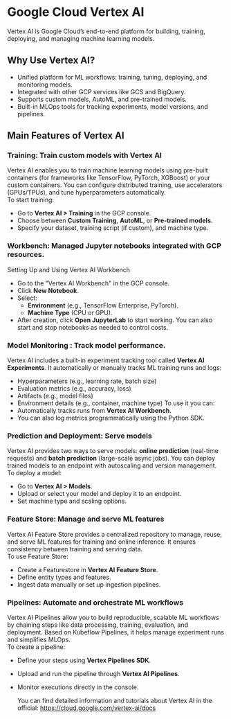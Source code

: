 # **Google Cloud Vertex AI**

Vertex AI is Google Cloud’s end-to-end platform for building, training, deploying, and managing machine learning models.

## **Why Use Vertex AI?**

- Unified platform for ML workflows: training, tuning, deploying, and monitoring models.
- Integrated with other GCP services like GCS and BigQuery.
- Supports custom models, AutoML, and pre-trained models.
- Built-in MLOps tools for tracking experiments, model versions, and pipelines.

## **Main Features of Vertex AI**

### **Training**: Train custom models with Vertex AI
Vertex AI enables you to train machine learning models using pre-built containers (for frameworks like TensorFlow, PyTorch, XGBoost) or your custom containers. You can configure distributed training, use accelerators (GPUs/TPUs), and tune hyperparameters automatically.  
To start training:
- Go to **Vertex AI > Training** in the GCP console.
- Choose between **Custom Training**, **AutoML**, or **Pre-trained models**.
- Specify your dataset, training script (if custom), and machine type.

### **Workbench**: Managed Jupyter notebooks integrated with GCP resources.
Setting Up and Using Vertex AI Workbench
- Go to the "Vertex AI Workbench" in the GCP console.
- Click **New Notebook**.
- Select:
  - **Environment** (e.g., TensorFlow Enterprise, PyTorch).
  - **Machine Type** (CPU or GPU).
- After creation, click **Open JupyterLab** to start working.
You can also start and stop notebooks as needed to control costs.

### **Model Monitoring** : Track model performance.
Vertex AI includes a built-in experiment tracking tool called **Vertex AI Experiments**. It automatically or manually tracks ML training runs and logs:
  - Hyperparameters (e.g., learning rate, batch size)
  - Evaluation metrics (e.g., accuracy, loss)
  - Artifacts (e.g., model files)
  - Environment details (e.g., container, machine type)
To use it you can:
- Automatically tracks runs from **Vertex AI Workbench**.
- You can also log metrics programmatically using the Python SDK.

### **Prediction and Deployment**: Serve models
Vertex AI provides two ways to serve models: **online prediction** (real-time requests) and **batch prediction** (large-scale async jobs). You can deploy trained models to an endpoint with autoscaling and version management.  
To deploy a model:
- Go to **Vertex AI > Models**.
- Upload or select your model and deploy it to an endpoint.
- Set machine type and scaling options.

### **Feature Store**: Manage and serve ML features
Vertex AI Feature Store provides a centralized repository to manage, reuse, and serve ML features for training and online inference. It ensures consistency between training and serving data.  
To use Feature Store:
- Create a Featurestore in **Vertex AI Feature Store**.
- Define entity types and features.
- Ingest data manually or set up ingestion pipelines.

### **Pipelines**: Automate and orchestrate ML workflows
Vertex AI Pipelines allow you to build reproducible, scalable ML workflows by chaining steps like data processing, training, evaluation, and deployment. Based on Kubeflow Pipelines, it helps manage experiment runs and simplifies MLOps.  
To create a pipeline:
- Define your steps using **Vertex Pipelines SDK**.
- Upload and run the pipeline through **Vertex AI Pipelines**.
- Monitor executions directly in the console.

  You can find detailed information and tutorials about Vertex AI in the official: https://cloud.google.com/vertex-ai/docs
  
